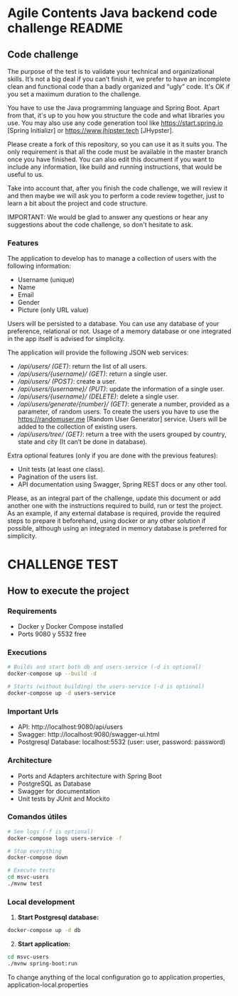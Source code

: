 # Agile Contents Java backend code challenge README

## Code challenge

The purpose of the test is to validate your technical and organizational skills. It’s not a big
deal if you can’t finish it, we prefer to have an incomplete clean and functional code than a 
badly organized and “ugly” code. It's OK if you set a maximum duration to the challenge.

You have to use the Java programming language and Spring Boot. Apart from that, it's up to you
how you structure the code and what libraries you use. You may also use any code generation tool
like https://start.spring.io [Spring Initializr] or https://www.jhipster.tech [JHypster].

Please create a fork of this repository, so you can use it as it suits you. The
only requirement is that all the code must be available in the master branch once you have
finished. You can also edit this document if you want to include any information, like build and
running instructions, that would be useful to us.

Take into account that, after you finish the code challenge, we will review it and then maybe we will ask
you to perform a code review together, just to learn a bit about the project and code structure.

IMPORTANT: We would be glad to answer any questions or hear any suggestions about the code
challenge, so don't hesitate to ask. 

### Features

The application to develop has to manage a collection of users with the following information:

* Username (unique)
* Name
* Email
* Gender
* Picture (only URL value)

Users will be persisted to a database. You can use any database of your preference, relational or
not. Usage of a memory database or one integrated in the app itself is advised for simplicity.

The application will provide the following JSON web services:

* */api/users/ (GET)*: return the list of all users.
* */api/users/{username}/ (GET)*: return a single user.
* */api/users/ (POST)*: create a user.
* */api/users/{username}/ (PUT)*: update the information of a single user.
* */api/users/{username}/ (DELETE)*: delete a single user.
* */api/users/generate/{number}/ (GET)*: generate a number, provided as a parameter, of random users.
To create the users you have to use the https://randomuser.me [Random User Generator] service. Users
will be added to the collection of existing users.
* */api/users/tree/ (GET)*: return a tree with the users grouped by country, state and city (It can’t be done in database).

Extra optional features (only if you are done with the previous features):

* Unit tests (at least one class).
* Pagination of the users list.
* API documentation using Swagger, Spring REST docs or any other tool.

Please, as an integral part of the challenge, update this document or add another one with the instructions required to build, run or test the project. As an example, if any external database is required, provide the required steps to prepare it beforehand, using docker or any other solution if possible, although using an integrated in memory database is preferred for simplicity.



# CHALLENGE TEST

## How to execute the project

### Requirements
- Docker y Docker Compose installed
- Ports 9080 y 5532 free

### Executions
```bash
# Builds and start both db and users-service (-d is optional)
docker-compose up --build -d
```

```bash
# Starts (without building) the users-service (-d is optional)
docker-compose up -d users-service
```

### Important Urls
- API: http://localhost:9080/api/users
- Swagger: http://localhost:9080/swagger-ui.html
- Postgresql Database: localhost:5532 (user: user, password: password)

### Architecture
- Ports and Adapters architecture with Spring Boot
- PostgreSQL as Database
- Swagger for documentation
- Unit tests by JUnit and Mockito

### Comandos útiles
```bash
# See logs (-f is optional)
docker-compose logs users-service -f
```

```bash
# Stop everything
docker-compose down
```

```bash
# Execute tests
cd msvc-users
./mvnw test
```

### Local development

1. **Start Postgresql database:**
```bash
docker-compose up -d db
```

2. **Start application:**
```bash
cd msvc-users
./mvnw spring-boot:run
```

To change anything of the local configuration go to application.properties, application-local.properties